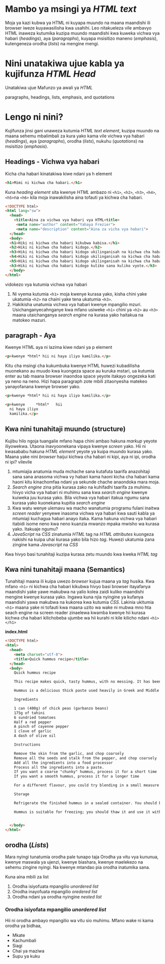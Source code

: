 # Mambo ya msingi ya *HTML text*

Moja ya kazi kubwa ya HTML ni kuyapa muundo na maana maandishi ili browser iweze kuyawasilisha kwa usahihi. Leo nitakueleza vile ambavyo HTML inaweza kutumika kuzipa muundo maandishi kwa kuweka vichwa vya habari  (*headings*), aya (*paragraphs*), kuyapa msisitizo maneno  (*emphasis*), kutengeneza orodha (*lists*) na mengine mengi.

# Nini unatakiwa ujue kabla ya kujifunza *HTML Head*
Unatakiwa ujue Mafunzo ya awali ya *HTML*

paragraphs, headings, lists, emphasis, and quotations

# Lengo ni nini?
Kujifunza jinsi gani unaweza kutumia *HTML text element*, kuzipa muundo na maana sehemu mbalimbali za kura yako kama vile vichwa vya habari (*headings*), aya (*paragraphs*), orodha (*lists*), nukuhu (*quotations*) na msisitizo (*emphasis*).

## Headings - Vichwa vya habari
Kicha cha habari kinatakiwa kiwe ndani ya h element 
```html
<h1>Mimi ni kichwa cha habari.</h1>
```
Kuna *heading element* sita kwenye *HTML* ambazo ni `<h1>`, `<h2>`, `<h3>`, `<h4>`, `<h5>`na `<h6>` kila moja inawakilisha aina tofauti ya kichwa cha habari.

```html
<!DOCTYPE html>
<html lang="sw">
  <head>
    <title>Aina za vichwa vya habari vya HTML<title>
     <meta name="author" content="Yahaya Frezier">
     <meta name="description" content="Aina za vicha vya habari">
  </head>
  <body>
  <h1>Hiki ni kichwa cha habari kikubwa kabisa.</h1>
  <h2>Hiki ni kichwa cha habari kidogo.</h2>
  <h3>Hiki ni kichwa cha habari kidogo ukilinganisah na kichwa cha habari cha h2.</h3>
  <h4>Hiki ni kichwa cha habari kidogo ukilinganisah na kichwa cha habari cha h3.</h4>
  <h5>Hiki ni kichwa cha habari kidogo ukilinganisah na kichwa cha habari cha h4.</h5>
  <h3>Hiki ni kichwa cha habari kidogo kuliko sana kuliko vyote.</h3>
  </body>
</html>
```
vidokezo vya kutumia vichwa vya habari
1. Ni vyema kutumia `<h1>` moja kwenye kurasa yako, kisha chini yake ukatumia `<h2>` na chaini yake tena ukatumia `<h3>`.
2. Hakikisha unatumia vichwa vya habari kwenye mpangilio mzuri. Usichanganyecahnganye kwa mfano usiweke `<h1>` chini ya `<h2>` au `<h3>` maana utaichanganya *search engine* na kurasa yako haitakua na matokeo mazuri.

## paragraph - Aya
Kwenye HTML aya ni lazima kiwe ndani ya p element
```html
<p>kwenye *html* hii ni haya iliyo kamilika.</p>
```

Kitu cha msingi cha kukumbuka kwenye HTML huwezi kubadilisha muonekano au muudo kwa kuongeza space au kuruka mstari, ua kutumia enter au tab maana browser inaondoa space yeyote itakayo ongezeka kati ya neno na neno. Hizi hapa paragraph zote mbili zitaonyesha matekeo yanayofanana kwenye browser yako.

```html
<p>kwenye *html* hii ni haya iliyo kamilika.</p>

<p>kwenye     *html*   hii 
  ni haya iliyo
  kamilika.</p>
```

## Kwa nini tunahitaji muundo (structure)
Kujibu hilo ngoja tuangalie mfano hapa chini ambao hakuna *markup* yeyote iliyowekwa. Utaona inavyoonekana vipaya kwenye *screen* yako. 
Hii ni kwasababu hakuna *HTML element* yeyote ya kuipa muundo kurasa yako. Maana yake nini *browser* haijui kichwa cha habari ni kipi, aya ni ipi, orodha ni ipi? vilevile 
1. mtumiajia anatumia muda mchache sana kutafuta taarifa anazohitaji sana sana anasoma vichwa vy habari kama haoni kicha cha habari kama haoni kitu kinachomfaa ndani ya sekunde chache anaondoka mara moja.
2. *Search engine* zina pitia kurasa zako na kuhifadhi taarifa za muhimu. hivyo vicha vya habari ni muhimu sana kwa *search engine* kwenye kuiweka juu kurasa yako. Bila vichwa vya habari itakua ngumu sana kurasa yako kuonekana kupitia *search engine*
3. Kwa watu wenye ulemavu wa macho wanatumia programu fulani inaitwa *screen reader* yenyewe inasoma vichwa vya habari kwa sauti kabla ya mtumiaji kuchagua habari anayo itaka. Kama hakuna vichwa vya habari itabidi isome neno kwa neno kuanzia mwanzo mpaka mwisho wa kurasa yako. Itakuaje ngumu?
4. *JavaScript* na *CSS* zinatumia *HTML* tag na *HTML attributes* kuongeza nakishi na kuipa uhai kurasa yako bila hizo *tag*. Huwezi ukatumia zana zingine kama *Javascript* na *CSS*

Kwa hivyo basi tunahitaji kuzipa kurasa zetu muundo kwa kweka *HTML tag*

## Kwa nini tunahitaji maana (Semantics)
Tunahitaji maana ili kuipa uwezo *browser* kujua maana ya *tag* husika. Kwa mfano `<h1>` ni kichwa cha habari kikubwa hivyo basi browser itayafanya maandishi yake yawe makubwa na yalio kolea zaidi kuliko maandishi mengine kwenye kurasa yako. Ingawa kuna njia nyingine ya kufanya maandishi yawa makubwa na kukorea kwa kutumia *CSS*. Lakinia ukitumia `<h1>` maana yake ni tofauti kwa maana uzito wa wake ni mubwa mno hta seach engine na screen reader zinaelewa kwamba kwenye hii kurasa kichwa cha habari kilichobeba ujumbe wa hii kurahi ni kile kilicho ndani `<h1></h1>`

**index.html**

```html
<!DOCTYPE html>
<html>
  <head>
    <meta charset="utf-8">
    <title>Quick hummus recipe</title>
  </head>
  <body>
    Quick hummus recipe

    This recipe makes quick, tasty hummus, with no messing. It has been adapted from a number of different recipes that I have read over the years.

    Hummus is a delicious thick paste used heavily in Greek and Middle Eastern dishes. It is very tasty with salad, grilled meats and pitta breads.

    Ingredients

    1 can (400g) of chick peas (garbanzo beans)
    175g of tahini
    6 sundried tomatoes
    Half a red pepper
    A pinch of cayenne pepper
    1 clove of garlic
    A dash of olive oil

    Instructions

    Remove the skin from the garlic, and chop coarsely
    Remove all the seeds and stalk from the pepper, and chop coarsely
    Add all the ingredients into a food processor
    Process all the ingredients into a paste.
    If you want a coarse "chunky" hummus, process it for a short time
    If you want a smooth hummus, process it for a longer time

    For a different flavour, you could try blending in a small measure of lemon and coriander, chili pepper, lime and chipotle, harissa and mint, or spinach and feta cheese. Experiment and see what works for you.

    Storage

    Refrigerate the finished hummus in a sealed container. You should be able to use it for about a week after you've made it. If it starts to become fizzy, you should definitely discard it.

    Hummus is suitable for freezing; you should thaw it and use it within a couple of months.


  </body>
</html>

```

## orodha (*Lists*)
Mara nyingi tunatumia orodha pale tunapo taja Orodha ya vitu vya kununua, kwenye maswala ya ujenzi, kwenye biashara, kwenye  maelekezo na sehemu zingine nyingi. Na kwenye mtandao pia orodha inatumika sana.

Kuna aina mbili za list
1. Orodha isiyofuata mpangilio *unordered list*
2. Orodha inayofuata mpangilio *oredered list*
3. Orodha ndani ya orodha nyingine *nested list*

### Orodha isiyofata mpangilio *unordered list*
Hii ni orodha ambayo mpangilio wa vitu sio muhimu. Mfano wake ni kama orodha ya bidhaa, 
* Mkate
* Kachumbali
* Siagi
* Chai ya maziwa
* Supu ya kuku
